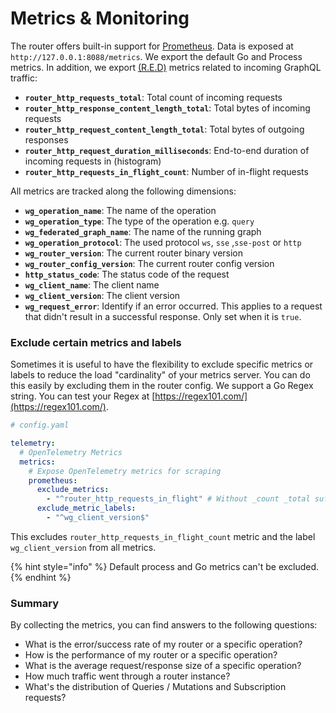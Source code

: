 # Metrics & Monitoring

The router offers built-in support for [Prometheus](https://prometheus.io/). Data is exposed at `http://127.0.0.1:8088/metrics`. We export the default Go and Process metrics. In addition, we export [(R.E.D)](https://thenewstack.io/monitoring-microservices-red-method/) metrics related to incoming GraphQL traffic:

* **`router_http_requests_total`**: Total count of incoming requests
* **`router_http_response_content_length_total`**: Total bytes of incoming requests
* **`router_http_request_content_length_total`**: Total bytes of outgoing responses
* **`router_http_request_duration_milliseconds`**: End-to-end duration of incoming requests in (histogram)
* **`router_http_requests_in_flight_count`**: Number of in-flight requests

All metrics are tracked along the following dimensions:

* **`wg_operation_name`**: The name of the operation
* **`wg_operation_type`**: The type of the operation e.g. `query`
* **`wg_federated_graph_name`**: The name of the running graph
* **`wg_operation_protocol`**: The used protocol `ws`, `sse` ,`sse-post` or `http`
* **`wg_router_version`**: The current router binary version
* **`wg_router_config_version`**: The current router config version
* **`http_status_code`**: The status code of the request
* **`wg_client_name`**: The client name
* **`wg_client_version`**: The client version
* **`wg_request_error`**: Identify if an error occurred. This applies to a request that didn't result in a successful response. Only set when it is `true`.

### Exclude certain metrics and labels

Sometimes it is useful to have the flexibility to exclude specific metrics or labels to reduce the load "cardinality" of your metrics server. You can do this easily by excluding them in the router config. We support a Go Regex string. You can test your Regex at [https://regex101.com/](https://regex101.com/).

```yaml
# config.yaml

telemetry:
  # OpenTelemetry Metrics
  metrics:
    # Expose OpenTelemetry metrics for scraping
    prometheus:
      exclude_metrics:
        - "^router_http_requests_in_flight" # Without _count _total suffix
      exclude_metric_labels:
        - "^wg_client_version$"
```

This excludes `router_http_requests_in_flight_count` metric and the label `wg_client_version` from all metrics.

{% hint style="info" %}
Default process and Go metrics can't be excluded.
{% endhint %}

### Summary

By collecting the metrics, you can find answers to the following questions:

* What is the error/success rate of my router or a specific operation?
* How is the performance of my router or a specific operation?
* What is the average request/response size of a specific operation?
* How much traffic went through a router instance?
* What's the distribution of Queries / Mutations and Subscription requests?

